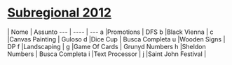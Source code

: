 [Subregional 2012](http://codeforces.com/gym/101128)
================

   | Nome | Assunto
    --- | ---- | ---
a |Promotions          | DFS
b |Black Vienna        |
c |Canvas Painting     | Guloso
d |Dice Cup            | Busca Completa
u |Wooden Signs        | DP
f |Landscaping         |
g |Game Of Cards       | Grunyd Numbers
h |Sheldon Numbers     | Busca Completa
i |Text Processor      |
j |Saint John Festival |
